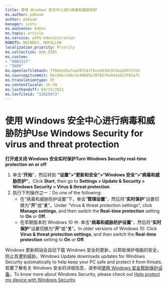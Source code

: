 ```yaml
---
title: 使用 Windows 安全中心进行病毒和威胁防护
ms.author: pebaum
author: pebaum
manager: scotv
ms.audience: Admin
ms.topic: article
ms.service: o365-administration
ROBOTS: NOINDEX, NOFOLLOW
localization_priority: Priority
ms.collection: Adm_O365
ms.custom:
- "9001517"
- "5609"
ms.openlocfilehash: 7fbbe5d5a7aa347541f6cedd3dc97daa2b9757d2
ms.sourcegitcommit: 8bc60ec34bc1e40685e3976576e04a2623f63a7c
ms.translationtype: HT
ms.contentlocale: zh-CN
ms.lasthandoff: 04/15/2021
ms.locfileid: "51825973"
---
```

# <a name="use-windows-security-for-virus-and-threat-protection"></a><span data-ttu-id="e8c40-102">使用 Windows 安全中心进行病毒和威胁防护</span><span class="sxs-lookup"><span data-stu-id="e8c40-102">Use Windows Security for virus and threat protection</span></span>

<span data-ttu-id="e8c40-103">**打开或关闭 Windows 安全实时保护**</span><span class="sxs-lookup"><span data-stu-id="e8c40-103">**Turn Windows Security real-time protection on or off**</span></span>

1. <span data-ttu-id="e8c40-104">单击“**开始**”，然后转到 **“设置”>“更新和安全”>“Windows 安全”>“病毒和威胁防护”**。</span><span class="sxs-lookup"><span data-stu-id="e8c40-104">Click **Start**, then go to **Settings > Update & Security > Windows Security > Virus & threat protection**.</span></span>
2. <span data-ttu-id="e8c40-105">执行下列操作之一：</span><span class="sxs-lookup"><span data-stu-id="e8c40-105">Do one of the following:</span></span>
    - <span data-ttu-id="e8c40-106">在“病毒和威胁防护设置”下，单击“**管理设置**”，然后将“**实时保护**”设置切换为“**开**”或“**关**”。</span><span class="sxs-lookup"><span data-stu-id="e8c40-106">Under "Virus & threat protection settings", click **Manage settings**, and then switch the **Real-time protection** setting to **On** or **Off**.</span></span>
    - <span data-ttu-id="e8c40-107">在早期版本的 Windows 10 中: 单击“**病毒和威胁防护设置**”，然后将“**实时保护**”设置切换为“**开**”或“**关**”。</span><span class="sxs-lookup"><span data-stu-id="e8c40-107">In older versions of Windows 10: Click **Virus & threat protection settings**, and then switch the **Real-time protection** setting to **On** or **Off**.</span></span>

<span data-ttu-id="e8c40-108">Windows 更新网站会自动下载 Windows 安全的更新，以帮助保护电脑的安全，防止其遭到威胁。</span><span class="sxs-lookup"><span data-stu-id="e8c40-108">Windows Update downloads updates for Windows Security automatically to help keep your PC safe and protect it from threats.</span></span> <span data-ttu-id="e8c40-109">若要了解有关 Windows 安全的详细信息，请参阅[使用 Windows 安全帮助保护设备](https://support.microsoft.com/help/17464/windows-10-help-protect-my-device-with-windows-security)。</span><span class="sxs-lookup"><span data-stu-id="e8c40-109">To know more about Windows Security, please check out [Help protect my device with Windows Security](https://support.microsoft.com/help/17464/windows-10-help-protect-my-device-with-windows-security).</span></span>
